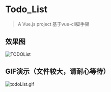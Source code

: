 # Todo_List

> A Vue.js project
> 基于vue-cli脚手架

## 效果图

![TODOList](http://upload-images.jianshu.io/upload_images/2865721-9e2ff852685f41f8.jpg?imageMogr2/auto-orient/strip%7CimageView2/2/w/1240)

## GIF演示（文件较大，请耐心等待）

![todoList.gif](http://upload-images.jianshu.io/upload_images/2865721-830512ef9b245c7d.gif?imageMogr2/auto-orient/strip%7CimageView2/2/w/1240)
